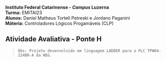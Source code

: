 **Instituto Federal Catarinense - *Campus* Luzerna** \
**Turma:** EMITAI23 \
**Alunos:** Daniel Matheus Torteli Petreski e Jordano Paganini \
**Máteria:** Controladores Lógicos Progamáveis (CLP) 

## Atividade Avaliativa - Ponte H 

> `Obs: Projeto desenvolvido em linguagem LADDER para o PLC TPW04-224BR-A da WEG.`
